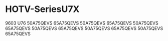 # HOTV-SeriesU7X
9603 U76
 50A75QEVS 65A75QEVS 50A75QEVS 65A75QEVS 50A75QEVS 65A75QEVS 50A75QEVS 65A75QEVS 50A75QEVS 65A75QEVS 50A75QEVS 65A75QEVS